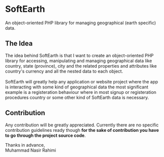 # SoftEarth
An object-oriented PHP library for managing geographical (earth specific) data.

## The Idea
The idea behind SoftEarth is that I want to create an object-oriented PHP library for accessing, manipulating and managing geographical data like country, state (province), city and the related properties and attributes like country's currency and all the nested data to each object.<br><br>
SoftEarth will greatly help any application or website project where the app is interacting with some kind of geographical data the most significant example is a registeration behaviour where in most signup or registeration procedures country or some other kind of SoftEarth data is necessary.

## Contribution
Any contribution will be greatly appreciated. Currently there are no specific contribution guidelines ready though **for the sake of contribution you have to go through the project source code**.

Thanks in advance,<br>
Muhammad Nasir Rahimi
